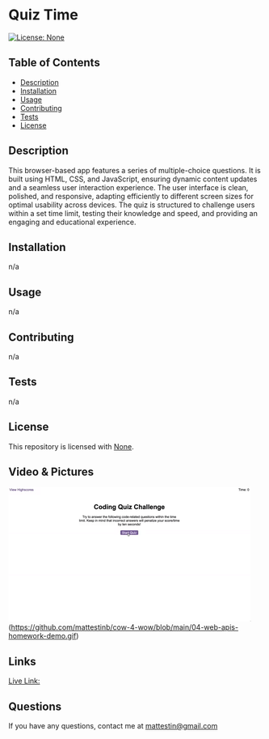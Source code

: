 # Quiz Time
  [![License: None](https://img.shields.io/badge/license-Unlicense-blue.svg)](http://unlicense.org/)
## Table of Contents
- [Description](#description)
- [Installation](#installation)
- [Usage](#usage)
- [Contributing](#contributing)
- [Tests](#tests)
- [License](#license)

## Description
This browser-based app features a series of multiple-choice questions. It is built using HTML, CSS, and JavaScript, ensuring dynamic content updates and a seamless user interaction experience. The user interface is clean, polished, and responsive, adapting efficiently to different screen sizes for optimal usability across devices. The quiz is structured to challenge users within a set time limit, testing their knowledge and speed, and providing an engaging and educational experience.

## Installation
n/a

## Usage
n/a

## Contributing 
n/a

## Tests 
n/a

## License 
This repository is licensed with [None](http://unlicense.org/).


## Video  &  Pictures
![Picture](https://github.com/mattestinb/cow-4-wow/blob/main/04-web-apis-homework-demo.gif)
(https://github.com/mattestinb/cow-4-wow/blob/main/04-web-apis-homework-demo.gif)

## Links
[Live Link:](https://mattestinb.github.io/cow-4-wow)

## Questions 
If you have any questions, contact me at [mattestin@gmail.com](mailto:mattestin@gmail.com)
